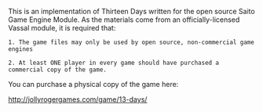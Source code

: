 This is an implementation of Thirteen Days written for the open source Saito Game Engine Module. As the materials come from an officially-licensed Vassal module, it is required that:

    1. The game files may only be used by open source, non-commercial game engines

    2. At least ONE player in every game should have purchased a commercial copy of the game.

You can purchase a physical copy of the game here:

http://jollyrogergames.com/game/13-days/

